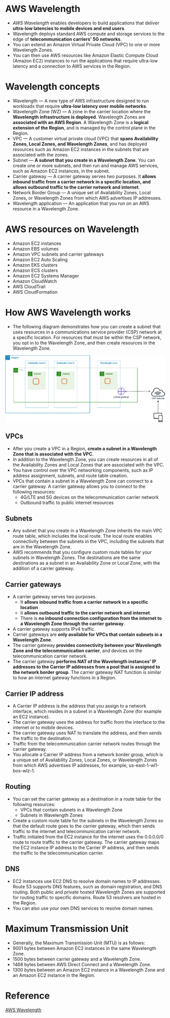 # AWS Wavelength
+ *AWS Wavelength* enables developers to build applications that deliver **ultra-low latencies to mobile devices and end users**.
+ Wavelength deploys standard AWS compute and storage services to the edge of **telecommunication carriers' 5G networks**.
+ You can extend an Amazon Virtual Private Cloud (VPC) to one or more Wavelength Zones.
+ You can then use AWS resources like Amazon Elastic Compute Cloud (Amazon EC2) instances to run the applications that require ultra-low latency and a connection to AWS services in the Region.
# Wavelength concepts
+ Wavelength — A new type of AWS infrastructure designed to run workloads that require **ultra-low latency over mobile networks**.
+ Wavelength Zone (WZ) — A zone in the carrier location where the **Wavelength infrastructure is deployed**. Wavelength Zones are **associated with an AWS Region**. A Wavelength Zone is a **logical extension of the Region**, and is managed by the control plane in the Region.
+ VPC — A customer virtual private cloud (VPC) that **spans Availability Zones, Local Zones, and Wavelength Zones**, and has deployed resources such as Amazon EC2 instances in the subnets that are associated with the zones.
+ Subnet — **A subnet that you create in a Wavelength Zone**. You can create one or more subnets, and then run and manage AWS services, such as Amazon EC2 instances, in the subnet.
+ Carrier gateway — A carrier gateway serves two purposes. It **allows inbound traffic from a carrier network in a specific location, and allows outbound traffic to the carrier network and internet**.
+ Network Border Group — A unique set of Availability Zones, Local Zones, or Wavelength Zones from which AWS advertises IP addresses.
+ Wavelength application — An application that you run on an AWS resource in a Wavelength Zone.
# AWS resources on Wavelength
+ Amazon EC2 instances
+ Amazon EBS volumes
+ Amazon VPC subnets and carrier gateways 
+ Amazon EC2 Auto Scaling
+ Amazon EKS clusters
+ Amazon ECS clusters
+ Amazon EC2 Systems Manager
+ Amazon CloudWatch
+ AWS CloudTrail
+ AWS CloudFormation
# How AWS Wavelength works
+ The following diagram demonstrates how you can create a subnet that uses resources in a communications service provider (CSP) network at a specific location. For resources that must be within the CSP network, you opt in to the Wavelength Zone, and then create resources in the Wavelength Zone.

![aws_wavelength_zone](./images/aws_wavelength_zone.png)
## VPCs
+ After you create a VPC in a Region, **create a subnet in a Wavelength Zone that is associated with the VPC**. 
+ In addition to the Wavelength Zone, you can create resources in all of the Availability Zones and Local Zones that are associated with the VPC.
+ You have control over the VPC networking components, such as IP address assignment, subnets, and route table creation.
+ VPCs that contain a subnet in a Wavelength Zone can connect to a carrier gateway. A carrier gateway allows you to connect to the following resources:
    + 4G/LTE and 5G devices on the telecommunication carrier network
    + Outbound traffic to public internet resources
## Subnets
+ Any subnet that you create in a Wavelength Zone inherits the main VPC route table, which includes the local route. The local route enables connectivity between the subnets in the VPC, including the subnets that are in the Wavelength Zone.
+ AWS recommends that you configure custom route tables for your subnets in Wavelength Zones. The destinations are the same destinations as a subnet in an Availability Zone or Local Zone, with the addition of a carrier gateway.
## Carrier gateways
+ A carrier gateway serves two purposes. 
    + It **allows inbound traffic from a carrier network in a specific location**
    + it **allows outbound traffic to the carrier network and internet**.
    + There is **no inbound connection configuration from the internet to a Wavelength Zone through the carrier gateway**.
+ A carrier gateway supports IPv4 traffic.
+ Carrier gateways are **only available for VPCs that contain subnets in a Wavelength Zone**.
+ The carrier gateway **provides connectivity between your Wavelength Zone and the telecommunication carrier**, and devices on the telecommunication carrier network.
+ The carrier gateway **performs NAT of the Wavelength instances' IP addresses to the Carrier IP addresses from a pool that is assigned to the network border group**. The carrier gateway NAT function is similar to how an internet gateway functions in a Region.
## Carrier IP address
+ A Carrier IP address is the address that you assign to a network interface, which resides in a subnet in a Wavelength Zone (for example an EC2 instance).
+ The carrier gateway uses the address for traffic from the interface to the internet or to mobile devices. 
+ The carrier gateway uses NAT to translate the address, and then sends the traffic to the destination. 
+ Traffic from the telecommunication carrier network routes through the carrier gateway.
+ You allocate a Carrier IP address from a network border group, which is a unique set of Availability Zones, Local Zones, or Wavelength Zones from which AWS advertises IP addresses, for example, us-east-1-wl1-bos-wlz-1.
## Routing
+ You can set the carrier gateway as a destination in a route table for the following resources:
    + VPCs that contain subnets in a Wavelength Zone
    + Subnets in Wavelength Zones
+ Create a custom route table for the subnets in the Wavelength Zones so that the default route goes to the carrier gateway, which then sends traffic to the internet and telecommunication carrier network.
+ Traffic initiated from the EC2 instance for the internet uses the 0.0.0.0/0 route to route traffic to the carrier gateway. The carrier gateway maps the EC2 instance IP address to the Carrier IP address, and then sends the traffic to the telecommunication carrier.
## DNS
+ EC2 instances use EC2 DNS to resolve domain names to IP addresses. Route 53 supports DNS features, such as domain registration, and DNS routing. Both public and private hosted Wavelength Zones are supported for routing traffic to specific domains. Route 53 resolvers are hosted in the Region.
+ You can also use your own DNS services to resolve domain names.
# Maximum Transmission Unit
+ Generally, the Maximum Transmission Unit (MTU) is as follows:
+ 9001 bytes between Amazon EC2 instances in the same Wavelength Zone.
+ 1500 bytes between carrier gateway and a Wavelength Zone.
+ 1468 bytes between AWS Direct Connect and a Wavelength Zone.
+ 1300 bytes between an Amazon EC2 instance in a Wavelength Zone and an Amazon EC2 instance in the Region.
# Reference
[AWS Wavelength](https://docs.aws.amazon.com/wavelength/latest/developerguide/what-is-wavelength.html)